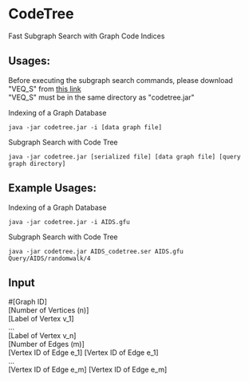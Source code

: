 # CodeTree
Fast Subgraph Search with Graph Code Indices

## Usages:
Before executing the subgraph search commands, please download "VEQ_S" from [this link](https://github.com/SNUCSE-CTA/VEQ)<br>
"VEQ_S" must be in the same directory as "codetree.jar"

Indexing of a Graph Database<br>

```
java -jar codetree.jar -i [data graph file]
```
Subgraph Search with Code Tree<br>
```
java -jar codetree.jar [serialized file] [data graph file] [query graph directory]
```

## Example Usages:
Indexing of a Graph Database<br>
```
java -jar codetree.jar -i AIDS.gfu
```

Subgraph Search with Code Tree<br>
```
java -jar codetree.jar AIDS_codetree.ser AIDS.gfu Query/AIDS/randomwalk/4
```

## Input
#[Graph ID]<br>
[Number of Vertices (n)]<br>
[Label of Vertex v_1]<br>
...<br>
[Label of Vertex v_n]<br>
[Number of Edges (m)]<br>
[Vertex ID of Edge e_1] [Vertex ID of Edge e_1]<br>
...<br>
[Vertex ID of Edge e_m] [Vertex ID of Edge e_m]<br>



